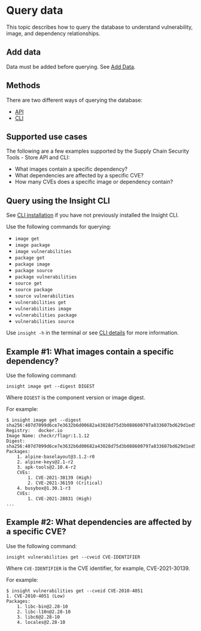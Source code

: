 # Query data

This topic describes how to query the database to understand vulnerability, image, and dependency relationships.

## Add data

Data must be added before querying. See [Add Data](add-data.md).

## Methods

There are two different ways of querying the database:

* [API](api.md)
* [CLI](cli-installation.md) 

## Supported use cases

The following are a few examples supported by the Supply Chain Security Tools - Store API and CLI:

+  What images contain a specific dependency?
+  What dependencies are affected by a specific CVE?
+  How many CVEs does a specific image or dependency contain?


## <a id='query-insight'></a> Query using the Insight CLI

See [CLI installation](cli-installation.md) if you have not previously installed the Insight CLI.

Use the following commands for querying:

- `image get`
- `image package`
- `image vulnerabilities`
- `package get`
- `package image`
- `package source`
- `package vulnerabilities`
- `source get`
- `source package`
- `source vulnerabilities`
- `vulnerabilities get`
- `vulnerabilities image`
- `vulnerabilities package`
- `vulnerabilities source`

Use `insight -h` in the terminal or see [CLI details](cli-docs/insight.md) for more information.

## Example #1: What images contain a specific dependency?

Use the following command:

```
insight image get --digest DIGEST
```

Where `DIGEST` is the component version or image digest.

For example:

```
$ insight image get --digest sha256:407d7099d6ce7e3632b6d00682a43028d75d3b088600797a833607bd629d1ed5
Registry:	docker.io
Image Name:	checkr/flagr:1.1.12
Digest:    	sha256:407d7099d6ce7e3632b6d00682a43028d75d3b088600797a833607bd629d1ed5
Packages:
	1. alpine-baselayout@3.1.2-r0
	2. alpine-keys@2.1-r2
	3. apk-tools@2.10.4-r2
	CVEs:
		1. CVE-2021-30139 (High)
		2. CVE-2021-36159 (Critical)
	4. busybox@1.30.1-r3
	CVEs:
		1. CVE-2021-28831 (High)
...
```
## Example #2: What dependencies are affected by a specific CVE?

Use the following command:

```
insight vulnerabilities get --cveid CVE-IDENTIFIER
```

Where `CVE-IDENTIFIER` is the CVE identifier, for example, CVE-2021-30139.

For example:

```
$ insight vulnerabilities get --cveid CVE-2010-4051
1. CVE-2010-4051 (Low)
Packages:
	1. libc-bin@2.28-10
	2. libc-l10n@2.28-10
	3. libc6@2.28-10
	4. locales@2.28-10
```
